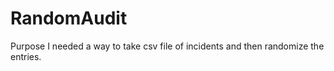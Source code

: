 # RandomAudit
 
 Purpose
   I needed a way to take csv file of incidents and then randomize the entries.
